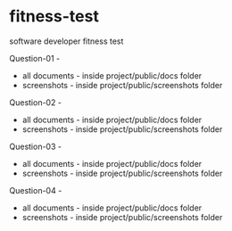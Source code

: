 # fitness-test
software developer fitness test


Question-01 -
  * all documents - inside project/public/docs folder
  * screenshots - inside project/public/screenshots folder

Question-02 -
  * all documents - inside project/public/docs folder
  * screenshots - inside project/public/screenshots folder

Question-03 -
  * all documents - inside project/public/docs folder
  * screenshots - inside project/public/screenshots folder

Question-04 -
  * all documents - inside project/public/docs folder
  * screenshots - inside project/public/screenshots folder